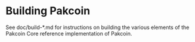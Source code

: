 Building Pakcoin
================

See doc/build-*.md for instructions on building the various
elements of the Pakcoin Core reference implementation of Pakcoin.
